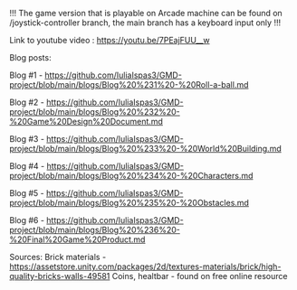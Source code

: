 !!! The game version that is playable on Arcade machine can be found on /joystick-controller branch, the main branch has a keyboard input only !!!

Link to youtube video : https://youtu.be/7PEajFUU__w

Blog posts:

Blog #1 - https://github.com/IuliaIspas3/GMD-project/blob/main/blogs/Blog%20%231%20-%20Roll-a-ball.md

Blog #2 - https://github.com/IuliaIspas3/GMD-project/blob/main/blogs/Blog%20%232%20-%20Game%20Design%20Document.md

Blog #3 - https://github.com/IuliaIspas3/GMD-project/blob/main/blogs/Blog%20%233%20-%20World%20Building.md

Blog #4 - https://github.com/IuliaIspas3/GMD-project/blob/main/blogs/Blog%20%234%20-%20Characters.md

Blog #5 - https://github.com/IuliaIspas3/GMD-project/blob/main/blogs/Blog%20%235%20-%20Obstacles.md

Blog #6 - https://github.com/IuliaIspas3/GMD-project/blob/main/blogs/Blog%20%236%20-%20Final%20Game%20Product.md

Sources: 
Brick materials - https://assetstore.unity.com/packages/2d/textures-materials/brick/high-quality-bricks-walls-49581
Coins, healtbar - found on free online resource 
